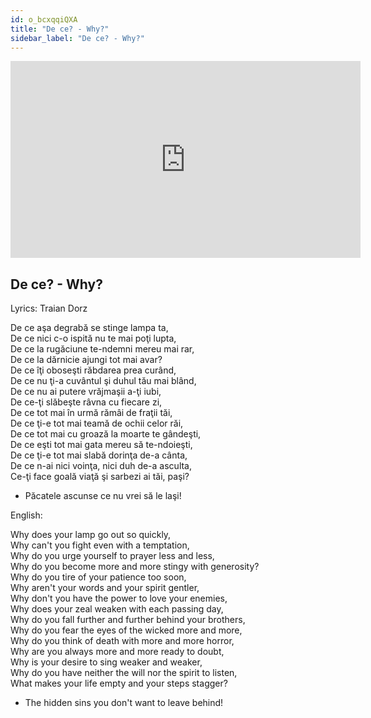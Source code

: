 ```yaml
---
id: o_bcxqqiQXA
title: "De ce? - Why?"
sidebar_label: "De ce? - Why?"
---
```


<div class="video-float-container">
  <iframe
    width="560"
    height="315"
    src="https://www.youtube.com/embed/o_bcxqqiQXA"
    title="YouTube video player"
    frameborder="0"
    allow="accelerometer; autoplay; clipboard-write; encrypted-media; gyroscope; picture-in-picture; web-share"
    referrerpolicy="strict-origin-when-cross-origin"
    allowfullscreen
  ></iframe>
</div>

## De ce? - Why?

Lyrics: Traian Dorz

De ce aşa degrabă se stinge lampa ta,  
De ce nici c-o ispită nu te mai poţi lupta,  
De ce la rugăciune te-ndemni mereu mai rar,  
De ce la dărnicie ajungi tot mai avar?  
De ce îţi oboseşti răbdarea prea curând,  
De ce nu ţi-a cuvântul şi duhul tău mai blând,  
De ce nu ai putere vrăjmaşii a-ţi iubi,  
De ce-ţi slăbeşte râvna cu fiecare zi,  
De ce tot mai în urmă rămâi de fraţii tăi,  
De ce ţi-e tot mai teamă de ochii celor răi,  
De ce tot mai cu groază la moarte te gândeşti,  
De ce eşti tot mai gata mereu să te-ndoieşti,  
De ce ţi-e tot mai slabă dorinţa de-a cânta,  
De ce n-ai nici voinţa, nici duh de-a asculta,  
Ce-ţi face goală viaţă şi sarbezi ai tăi, paşi?  
- Păcatele ascunse ce nu vrei să le laşi!

English:

Why does your lamp go out so quickly,  
Why can't you fight even with a temptation,  
Why do you urge yourself to prayer less and less,  
Why do you become more and more stingy with generosity?  
Why do you tire of your patience too soon,  
Why aren't your words and your spirit gentler,  
Why don't you have the power to love your enemies,  
Why does your zeal weaken with each passing day,  
Why do you fall further and further behind your brothers,  
Why do you fear the eyes of the wicked more and more,  
Why do you think of death with more and more horror,  
Why are you always more and more ready to doubt,  
Why is your desire to sing weaker and weaker,  
Why do you have neither the will nor the spirit to listen,  
What makes your life empty and your steps stagger?  
- The hidden sins you don't want to leave behind!
